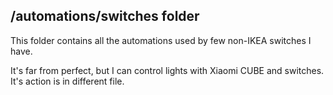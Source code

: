 ## /automations/switches folder

This folder contains all the automations used by few non-IKEA switches I have.

It's far from perfect, but I can control lights with Xiaomi CUBE and switches.
It's action is in different file. 